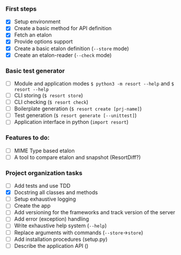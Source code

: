
### First steps
- [x] Setup environment 
- [x] Create a basic method for API definition
- [x] Fetch an etalon
- [x] Provide options support
- [x] Create a basic etalon definition (`--store` mode)
- [x] Create an etalon-reader (`--check` mode)

### Basic test generator
- [ ] Module and application modes `$ python3 -m resort --help` and `$ resort --help`
- [ ] CLI storing (`$ resort store`)
- [ ] CLI checking (`$ resort check`)
- [ ] Boilerplate generation (`$ resort create [prj-name]`)
- [ ] Test generation (`$ resort generate [--unittest]`)
- [ ] Application interface in python (`import resort`)

### Features to do:
- [ ] MIME Type based etalon
- [ ] A tool to compare etalon and snapshot (ResortDiff?)

### Project organization tasks
- [ ] Add tests and use TDD
- [x] Docstring all classes and methods
- [ ] Setup exhaustive logging
- [ ] Create the app
- [ ] Add versioning for the frameworks and track version of the server
- [ ] Add error (exception) handling 
- [ ] Write exhaustive help system (`--help`)
- [ ] Replace arguments with commands (`--store`->`store`)
- [ ] Add installation procedures (setup.py)
- [ ] Describe the application API ()
